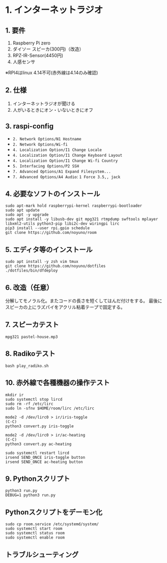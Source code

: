 # 1. インターネットラジオ

## 1. 要件

1. Raspberry Pi zero
2. ダイソー スピーカ(300円)（改造）
5. RPZ-IR-Sensor(4450円)
6. 人感センサ

※RPI4はlinux 4.14不可(赤外線は4.14のみ確認)

## 2. 仕様

1. インターネットラジオが聞ける
4. 人がいるときにオン・いないときにオフ

## 3. raspi-config

- `2. Network Options/N1 Hostname`
- `2. Network Options/Wi-fi`
- `4. Localization Option/I1 Change Locale`
- `4. Localization Option/I1 Change Keyboard Layout`
- `4. Localization Option/I1 Change Wi-fi Country`
- `5. Interfacing Options/P2 SSH`
- `7. Advanced Options/A1 Expand Filesystem...`
- `7. Advanced Options/A4 Audio`: `1 Force 3.5,, jack`

## 4. 必要なソフトのインストール

~~~
sudo apt-mark hold raspberrypi-kernel raspberrypi-bootloader
sudo apt update
sudo apt -y upgrade
sudo apt install -y libusb-dev git mpg321 rtmpdump swftools mplayer libxml2-utils python3-pip libi2c-dev wiringpi lirc
pip3 install --user rpi.gpio schedule
git clone https://github.com/noyuno/room
~~~

## 5. エディタ等のインストール

~~~
sudo apt install -y zsh vim tmux
git clone https://github.com/noyuno/dotfiles
./dotfiles/bin/dfdeploy
~~~

## 6. 改造（任意）

分解してモノラル化。またコードの長さを短くしてはんだ付けをする。
最後にスピーカの上にラズパイをアクリル粘着テープで固定する。


## 7. スピーカテスト

~~~
mpg321 pastel-house.mp3
~~~

## 8. Radikoテスト

~~~
bash play_radiko.sh
~~~

## 10. 赤外線で各種機器の操作テスト

~~~
mkdir ir
sudo systemctl stop lircd
sudo rm -rf /etc/lirc
sudo ln -sfnv $HOME/room/lirc /etc/lirc

mode2 -d /dev/lirc0 > ir/iris-toggle
(C-C)
python3 convert.py iris-toggle

mode2 -d /dev/lirc0 > ir/ac-heating
(C-C)
python3 convert.py ac-heating

sudo systemctl restart lircd
irsend SEND_ONCE iris-toggle button
irsend SEND_ONCE ac-heating button
~~~

## 9. Pythonスクリプト

~~~
python3 run.py
DEBUG=1 python3 run.py
~~~

## Pythonスクリプトをデーモン化

~~~
sudo cp room.service /etc/systemd/system/
sudo systemctl start room
sudo systemctl status room
sudo systemctl enable room
~~~

## トラブルシューティング
